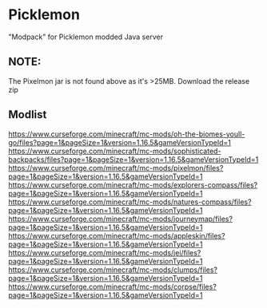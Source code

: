 # Picklemon
"Modpack" for Picklemon modded Java server

## NOTE: 
The Pixelmon jar is not found above as it's >25MB. Download the release zip

## Modlist
https://www.curseforge.com/minecraft/mc-mods/oh-the-biomes-youll-go/files?page=1&pageSize=1&version=1.16.5&gameVersionTypeId=1    
https://www.curseforge.com/minecraft/mc-mods/sophisticated-backpacks/files?page=1&pageSize=1&version=1.16.5&gameVersionTypeId=1  
https://www.curseforge.com/minecraft/mc-mods/pixelmon/files?page=1&pageSize=1&version=1.16.5&gameVersionTypeId=1  
https://www.curseforge.com/minecraft/mc-mods/explorers-compass/files?page=1&pageSize=1&version=1.16.5&gameVersionTypeId=1  
https://www.curseforge.com/minecraft/mc-mods/natures-compass/files?page=1&pageSize=1&version=1.16.5&gameVersionTypeId=1  
https://www.curseforge.com/minecraft/mc-mods/journeymap/files?page=1&pageSize=1&version=1.16.5&gameVersionTypeId=1  
https://www.curseforge.com/minecraft/mc-mods/appleskin/files?page=1&pageSize=1&version=1.16.5&gameVersionTypeId=1  
https://www.curseforge.com/minecraft/mc-mods/jei/files?page=1&pageSize=1&version=1.16.5&gameVersionTypeId=1  
https://www.curseforge.com/minecraft/mc-mods/clumps/files?page=1&pageSize=1&version=1.16.5&gameVersionTypeId=1  
https://www.curseforge.com/minecraft/mc-mods/corpse/files?page=1&pageSize=1&version=1.16.5&gameVersionTypeId=1  
